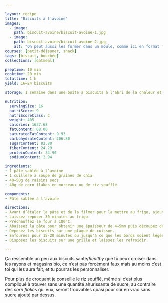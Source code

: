 ```yaml
---

layout: recipe
title: "Biscuits à l’avoine"
images:
  - image:
    path: biscuit-avoine/biscuit-avoine-1.jpg
  - image:
    path: biscuit-avoine/biscuit-avoine-2.jpg
    alt: "On peut aussi les former dans un moule, comme ici en format financier"
courses: [petit-déjeuner, snack]
tags: [biscuit, bouchée]
collections: [oatmeal]

preptime: 10 min
cooktime: 20 min
totaltime: 1 h
yield: 16–24 biscuits

storage: 1 semaine dans une boîte à biscuits à l'abri de la chaleur et de la lumière.

nutrition:
  servingSize: 16
  nutriScore: 9
  nutriScoreClass: C
  weight: 405
  calories: 1637.68
  fatContent: 68.00
  saturatedFatContent: 9.93
  carbohydrateContent: 206.80
  sugarContent: 82.80
  fiberContent: 24.29
  proteinContent: 34.90
  sodiumContent: 2.94

ingredients:
- 1 pâte sablée à l’avoine
- 1 cuillère à soupe de graines de chia
- 40–50g de raisins secs
- 40g de corn flakes en morceaux ou de riz soufflé

components:
- Pâte sablée à l’avoine

directions:
- Avant d’étaler la pâte et de la filmer pour la mettre au frigo, ajoutez les graines de chia, raisins secs et corn flakes/riz soufflé puis mélangez pour bien les distribuer.
- Laissez reposer 30 minutes au frigo.
- Préchauffez le four à 180°C.
- Abaissez la pâte pour obtenir une épaisseur de 4–5mm puis découpez des biscuits à l’aide d’un emporte pièce.
- Déposez les biscuits sur une plaque de cuisson. 
- Enfournez pour 15-20 minutes ou jusqu'à ce que les bords soient légèrement dorés.
- Disposez les biscuits sur une grille et laissez les refroidir.

---
```


Ça ressemble un peu aux biscuits santé/<i lang="en">healthy</i> que tu peux croiser dans les rayons et magasins bio, ce n’est pas forcément faux mais au moins c’est toi qui les aura fait, et tu pourras les personnaliser.

Pour plus de croquant je conseille le riz soufflé, même si c’est plus compliqué à trouver sans une quantité ahurissante de sucre, au contraire des <i lang="en">corn flakes</i> qui eux, seront trouvables quasi pour sûr en vrac sans sucre ajouté par dessus.